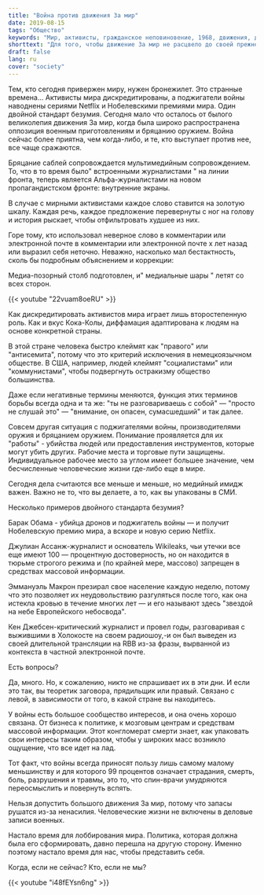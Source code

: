```yaml
---
title: "Война против движения За мир"
date: 2019-08-15
tags: "Общество"
keywords: "Мир, активисты, гражданское неповиновение, 1968, движения, демонстрация, народ, власть народа"
shorttext: "Для того, чтобы движение За мир не расцвело до своей прежней силы, активистов движения За мир клевещут и борются всеми средствами."
draft: false
lang: ru
cover: "society"
---
```


Тем, кто сегодня привержен миру, нужен бронежилет. Это странные времена... Активисты мира дискредитированы, а поджигатели войны наводнены сериями Netflix и Нобелевскими премиями мира. Один двойной стандарт безумия. Сегодня мало что осталось от былого великолепия движения За мир, когда была широко распространена оппозиция военным приготовлениям и бряцанию оружием. Война сейчас более приятна, чем когда-либо, и те, кто выступает против нее, все чаще сражаются.

Бряцание саблей сопровождается мультимедийным сопровождением. То, что в то время было" встроенными журналистами " на линии фронта, теперь является Альфа-журналистами на новом пропагандистском фронте: внутренние экраны.

В случае с мирными активистами каждое слово ставится на золотую шкалу. Каждая речь, каждое предложение перевернуты с ног на голову и история рыскает, чтобы отфильтровать худшее из них.

Горе тому, кто использовал неверное слово в комментарии или электронной почте в комментарии или электронной почте x лет назад или выразил себя неточно. Неважно, насколько мал бестактность, сколь бы подробным объяснением и коррекции:

Медиа-позорный столб подготовлен, и" медиальные шары " летят со всех сторон.

{{< youtube "22vuam8oeRU" >}}

Как дискредитировать активистов мира играет лишь второстепенную роль. Как и вкус Кока-Колы, диффамация адаптирована к людям на основе конкретной страны.

В этой стране человека быстро клеймят как "правого" или "антисемита", потому что это критерий исключения в немецкоязычном обществе. В США, например, людей клеймят "социалистами" или "коммунистами", чтобы подвергнуть остракизму общество большинства.

Даже если негативные термины меняются, функция этих терминов борьбы всегда одна и та же: "ты не разговариваешь с собой" — "просто не слушай это" — "внимание, он опасен, сумасшедший" и так далее.

Совсем другая ситуация с поджигателями войны, производителями оружия и бряцанием оружием. Понимание проявляется для их "работы" - убийства людей или предоставления инструментов, которые могут убить других. Рабочие места и торговые пути защищены. Индивидуальное рабочее место за углом имеет большее значение, чем бесчисленные человеческие жизни где-либо еще в мире.

Сегодня дела считаются все меньше и меньше, но медийный имидж важен. Важно не то, что вы делаете, а то, как вы упакованы в СМИ.

Несколько примеров двойного стандарта безумия?

Барак Обама - убийца дронов и поджигатель войны — и получит Нобелевскую премию мира, а вскоре и новую серию Netflix.

Джулиан Ассанж-журналист и основатель Wikileaks, чьи утечки все еще имеют 100 — процентную достоверность, но он находится в тюрьме строгого режима и (по крайней мере, массово) запрещен в средствах массовой информации.

Эммануэль Макрон презирал свое население каждую неделю, потому что это позволяет их неудовольствию разгуляться после того, как она истекла кровью в течение многих лет — и его называют здесь "звездой на небе Европейского небосвода".

Кен Джебсен-критический журналист и провел годы, разговаривая с выжившими в Холокосте на своем радиошоу,-и он был выведен из своей длительной трансляции на RBB из-за фразы, вырванной из контекста в частной электронной почте.

Есть вопросы?

Да, много. Но, к сожалению, никто не спрашивает их в эти дни. И если это так, вы теоретик заговора, прядильщик или правый. Связано с левой, в зависимости от того, в какой стране вы находитесь.

У войны есть большое сообщество интересов, и она очень хорошо связана. От бизнеса к политике, к мозговым центрам и средствам массовой информации. Этот конгломерат смерти знает, как упаковать свои интересы таким образом, чтобы у широких масс возникло ощущение, что все идет на лад.

Тот факт, что войны всегда приносят пользу лишь самому малому меньшинству и для которого 99 процентов означает страдания, смерть, боль, разрушения и травмы, это то, что спин-врачи умудряются переосмыслить и повернуть вспять.

Нельзя допустить большого движения За мир, потому что запасы рушатся из-за ненасилия. Человеческие жизни не включены в деловые записи военных.

Настало время для лоббирования мира. Политика, которая должна была его сформировать, давно перешла на другую сторону. Именно поэтому настало время для нас, чтобы представить себя.

Когда, если не сейчас? Кто, если не мы?

{{< youtube "i48fEYsn6ng" >}}
